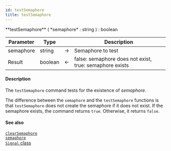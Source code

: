 ```yaml
---
id: testSemaphore
title: testSemaphore
---
```


<!-- REF #_command_.testSemaphore.Syntax -->**testSemaphore** ( *semaphore* : string ) : boolean<!-- END REF -->


<!-- REF #_command_.testSemaphore.Params -->
|Parameter|Type||Description|
|---------|--- |:---:|------|
|semaphore|string|->|Semaphore to test|
|Result|boolean|<-|false: semaphore does not exist, true: semaphore exists|
<!-- END REF -->

#### Description

The `testSemaphore` command <!-- REF #_command_.testSemaphore.Summary -->tests for the existence of *semaphore*<!-- END REF -->.

The difference between the `semaphore` and the `testSemaphore` functions is that `testSemaphore` does not create the semaphore if it does not exist. If the semaphore exists, the command returns `true`. Otherwise, it returns `false`.


#### See also

[`clearSemaphore`](clearSemaphore.md)<br/>
[`semaphore`](semaphore.md)<br/>
[`Signal` class](../SignalClass.md)
